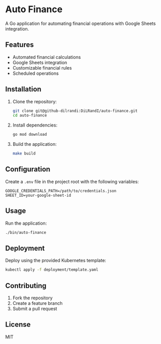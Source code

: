 # Auto Finance

A Go application for automating financial operations with Google Sheets integration.

## Features

- Automated financial calculations
- Google Sheets integration
- Customizable financial rules
- Scheduled operations

## Installation

1. Clone the repository:
   ```bash
   git clone git@github-dilrandi:DiLRandI/auto-finance.git
   cd auto-finance
   ```

2. Install dependencies:
   ```bash
   go mod download
   ```

3. Build the application:
   ```bash
   make build
   ```

## Configuration

Create a `.env` file in the project root with the following variables:
```
GOOGLE_CREDENTIALS_PATH=/path/to/credentials.json
SHEET_ID=your-google-sheet-id
```

## Usage

Run the application:
```bash
./bin/auto-finance
```

## Deployment

Deploy using the provided Kubernetes template:
```bash
kubectl apply -f deployment/template.yaml
```

## Contributing

1. Fork the repository
2. Create a feature branch
3. Submit a pull request

## License

MIT
